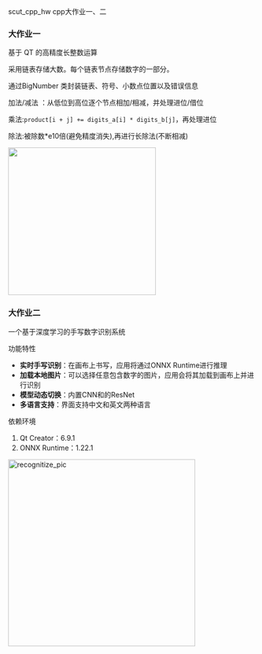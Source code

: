 scut_cpp_hw
cpp大作业一、二


### **大作业一**

基于 QT 的高精度长整数运算

采用链表存储大数。每个链表节点存储数字的一部分。

通过BigNumber 类封装链表、符号、小数点位置以及错误信息

加法/减法 ：从低位到高位逐个节点相加/相减，并处理进位/借位

乘法:`product[i + j] += digits_a[i] * digits_b[j]`，再处理进位

除法:被除数*e10倍(避免精度消失),再进行长除法(不断相减)

<img src="https://github.com/user-attachments/assets/abca61a3-bcee-4e7c-8fd4-215c2edf36c8"  width="300"  />






### **大作业二**

一个基于深度学习的手写数字识别系统

功能特性

- **实时手写识别**：在画布上书写，应用将通过ONNX Runtime进行推理
- **加载本地图片**：可以选择任意包含数字的图片，应用会将其加载到画布上并进行识别
- **模型动态切换**：内置CNN和的ResNet
- **多语言支持**：界面支持中文和英文两种语言

依赖环境

1. Qt Creator：6.9.1
2. ONNX Runtime：1.22.1


<img width="380" alt="recognitize_pic" src="https://github.com/user-attachments/assets/86ca8574-0088-4b21-97a6-6fba6fa20379" />






